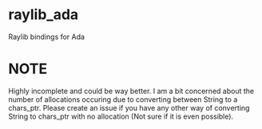 # raylib_ada
Raylib bindings for Ada

# NOTE
Highly incomplete and could be way better. I am a bit concerned about the number of allocations occuring
due to converting between String to a chars_ptr. Please create an issue if you have any other way of
converting String to chars_ptr with no allocation (Not sure if it is even possible).
